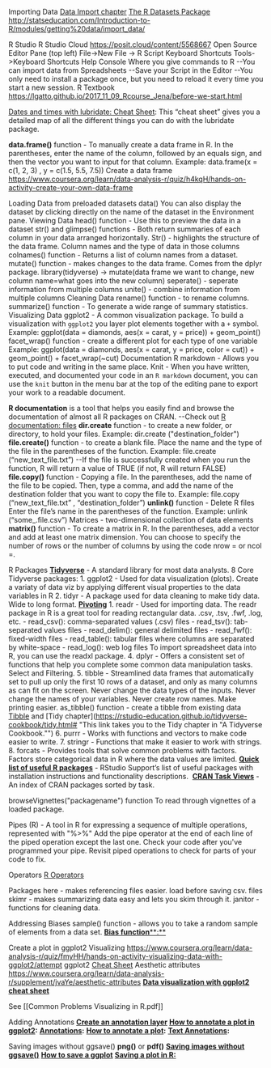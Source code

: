 Importing Data
	[Data Import chapter](https://r4ds.had.co.nz/data-import.html "This link takes you to the Data Import chapter of the R for Data Science book.")
	[The R Datasets Package](https://stat.ethz.ch/R-manual/R-devel/library/datasets/html/00Index.html "This link takes you to a list of the datasets in the R datasets pacakge.") 
	http://statseducation.com/Introduction-to-R/modules/getting%20data/import_data/

R Studio
	R Studio Cloud
		https://posit.cloud/content/5568667
	Open Source Editor Pane (top left)
		File->New File -> R Script
	Keyboard Shortcuts
		Tools->Keyboard Shortcuts Help
	Console
		Where you give commands to R
	--You can import data from Spreadsheets
	--Save your Script in the Editor
	--You only need to install a package once, but you need to reload it every time you start a new session.
	R Textbook
		https://lgatto.github.io/2017_11_09_Rcourse_Jena/before-we-start.html

[Dates and times with lubridate: Cheat Sheet](https://rawgit.com/rstudio/cheatsheets/master/lubridate.pdf "This link takes you to an online cheat sheet for using lubridate to work with dates and times."): This “cheat sheet” gives you a detailed map of all the different things you can do with the lubridate package.

**data.frame()** function - To manually create a data frame in R.
	In the parentheses, enter the name of the column, followed by an equals sign, and then the vector you want to input for that column.
		Example: data.frame(x = c(1, 2, 3) , y = c(1.5, 5.5, 7.5))
		Create a data frame
			https://www.coursera.org/learn/data-analysis-r/quiz/h4kqH/hands-on-activity-create-your-own-data-frame

Loading Data from preloaded datasets
	data()
		You can also display the dataset by clicking directly on the name of the dataset in the Environment pane.
Viewing Data
	head() function - Use this to preview the data in a dataset
	str() and glimpse() functions - Both return summaries of each column in your data arranged horizontally.
		Str() - highlights the structure of the data frame. 
			Column names and the type of data in those columns
	colnames() function - Returns a list of column names from a dataset.
	mutate() function - makes changes to the data frame. Comes from the dplyr package.
		library(tidyverse) -> mutate(data frame we want to change, new column name=what goes into the new column)
	seperate() - seperate information from multiple columns
	unite() - combine information from multiple columns
Cleaning Data
	rename() function - to rename columns.
	summarize() function - To generate a wide range of summary statistics.
Visualizing Data
	ggplot2 - A common visualization package.
		To build a visualization with `ggplot2` you layer plot elements together with a `+` symbol.
			Example: ggplot(data = diamonds, aes(x = carat, y = price)) +
  geom_point()
	  facet_wrap() function - create a different plot for each type of one variable
			  Example: ggplot(data = diamonds, aes(x = carat, y = price, color = cut)) + geom_point() + facet_wrap(~cut)
Documentation
	R markdown - Allows you to put code and writing in the same place.
	Knit - When you have written, executed, and documented your code in an `R markdown` document, you can use the `knit` button in the menu bar at the top of the editing pane to export your work to a readable document. 

**R documentation** is a tool that helps you easily find and browse the documentation of almost all R packages on CRAN.
	--Check out [R documentation: files](https://www.rdocumentation.org/packages/base/versions/3.6.2/topics/files)
	**dir.create** function - to create a new folder, or directory, to hold your files.
			Example: dir.create ("destination_folder")
	**file.create()** function - to create a blank file.
		Place the name and the type of the file in the parentheses of the function.
			Example: file.create (“new_text_file.txt”)
		--If the file is successfully created when you run the function, R will return a value of TRUE (if not, R will return FALSE)
	**file.copy()** function - Copying a file.
		In the parentheses, add the name of the file to be copied. Then, type a comma, and add the name of the destination folder that you want to copy the file to.
			Example: file.copy (“new_text_file.txt” , “destination_folder”)
	**unlink()** function - Delete R files
		Enter the file’s name in the parentheses of the function.
			Example: 
			unlink (“some_.file.csv”)
	Matrices - two-dimensional collection of data elements
		**matrix()** function - To create a matrix in R.
		In the parentheses, add a vector and add at least one matrix dimension.
			You can choose to specify the number of rows or the number of columns by using the code nrow = or ncol =.

R Packages
	[**Tidyverse**](https://www.tidyverse.org/ "This link takes you to the Tidyverse home page.") - A standard library for most data analysts.
		8 Core Tidyverse packages:
			1. ggplot2 - Used for data visualization (plots). 
				Create a variaty of data viz by applying different visual properties to the data variables in R
			2. tidyr - A package used for data cleaning to make tidy data.
				Wide to long format.
				[**Pivoting**](https://tidyr.tidyverse.org/articles/pivot.html "This link takes you to the tidyr documentation for the pivot_longer and pivot_wider functions.") 
			1. readr - Used for importing data.
				The readr package in R is a great tool for reading rectangular data.
					.csv, .tsv, .fwf, .log, etc.
						-   read_csv(): comma-separated values (.csv) files
						-   read_tsv(): tab-separated values files
						-   read_delim(): general delimited files
						-   read_fwf(): fixed-width files
						-   read_table(): tabular files where columns are separated by white-space
						-   read_log(): web log files
				To import spreadsheet data into R, you can use the readxl package.
			4. dplyr - Offers a consistent set of functions that help you complete some common data manipulation tasks.
				Select and Filtering.
			5. tibble - Streamlined data frames that automatically set to pull up only the first 10 rows of a dataset, and only as many columns as can fit on the screen.
					 Never change the data types of the inputs.
					 Never change the names of your variables.
					 Never create row names.
					 Make printing easier.
				 as_tibble() function - create a tibble from existing data
					 [Tibble](https://tibble.tidyverse.org/ "This link takes you to the Tibble section of the Tidyverse documentation.") and [Tidy chapter](https://rstudio-education.github.io/tidyverse-cookbook/tidy.html# "This link takes you to the Tidy chapter in "A Tidyverse Cookbook."") 
			6. purrr - Works with functions and vectors to make code easier to write.
			7. stringr - Functions that make it easier to work with strings.
			8. forcats - Provides tools that solve common problems with factors.
				Factors store categorical data in R where the data values are limited.
	[**Quick list of useful R packages**](https://support.rstudio.com/hc/en-us/articles/201057987-Quick-list-of-useful-R-packages "This link takes you to a list of R packages recommended by RStudio Support.") - RStudio Support’s list of useful packages with installation instructions and functionality descriptions. 
     [**CRAN Task Views**](https://cran.r-project.org/web/views/ "This link takes you to a list of packages on CRAN by topic or task in alphabetical order.") - An index of CRAN packages sorted by task.

browseVignettes("packagename") function
	To read through vignettes of a loaded package.

Pipes (R) - A tool in R for expressing a sequence of multiple operations, represented with "%>%"
		Add the pipe operator at the end of each line of the piped operation except the last one.
		Check your code after you've programmed your pipe.
		Revisit piped operations to check for parts of your code to fix.

Operators
	[R Operators](https://r-coder.com/operators-r/#Assignment_operators_in_R "This link takes you to the Assignment Operators in R section of the R Operators guide from R Coder.")

Packages
	here - makes referencing files easier.
		load before saving csv. files
	skimr - makes summarizing data easy and lets you skim through it.
	janitor - functions for cleaning data.

Addressing Biases
	sample() function - allows you to take a random sample of elements from a data set.
	[**Bias function****:**](https://www.rdocumentation.org/packages/SimDesign/versions/2.2/topics/bias "This link takes you to RDocumentation's description and examples of using the bias function.")

Create a plot in ggplot2
	Visualizing
		https://www.coursera.org/learn/data-analysis-r/quiz/fmyHH/hands-on-activity-visualizing-data-with-ggplot2/attempt
		ggplot2 [Cheat Sheet](https://ggplot2.tidyverse.org/)
	Aesthetic attributes
		https://www.coursera.org/learn/data-analysis-r/supplement/jvaYe/aesthetic-attributes
		[**Data visualization with ggplot2 cheat sheet**](https://ggplot2.tidyverse.org/)
	

See [[Common Problems Visualizing in R.pdf]]

Adding Annotations
	[**Create an annotation layer**](https://ggplot2.tidyverse.org/reference/annotate.html "This link takes you to the tidyverse ggplot2 documentation on creating an annotation layer.")
	[**How to annotate a plot in ggplot2**](https://www.r-graph-gallery.com/233-add-annotations-on-ggplot2-chart.html "This link takes you to the R Graph Gallery's instructions to annotate a plot in ggplot2.")**:**
	[**Annotations**](https://ggplot2-book.org/annotations.html "This link takes you to Chapter 8: Annotations in a ggplot2 book.")**:**
	[**How to annotate a plot**](https://www.r-bloggers.com/2017/02/how-to-annotate-a-plot-in-ggplot2/ "This link takes you to an R-Bloggers post on how to annotate a plot.")**:**
	[**Text Annotations**](https://viz-ggplot2.rsquaredacademy.com/textann.html "This link takes you to Chapter 5: Text Annotations in the Data Visualization with ggplot2 book.")**:**


Saving images without ggsave()
	**png()** or **pdf()**
		[**Saving images without ggsave()**](https://ggplot2.tidyverse.org/reference/ggsave.html#saving-images-without-ggsave- "This link takes you to tidyverse's ggplot2 documentation on saving images without ggsave().")
		[**How to save a ggplot**](https://www.datanovia.com/en/blog/how-to-save-a-ggplot/ "This link takes you to Data Novia's blog on how to save a ggplot.")
		[**Saving a plot in R:**](https://www.datamentor.io/r-programming/saving-plot/ "This link takes you to Data Mentor's article on how to save a plot as a bitmap, vector image, PDF, or PostScript file.")






